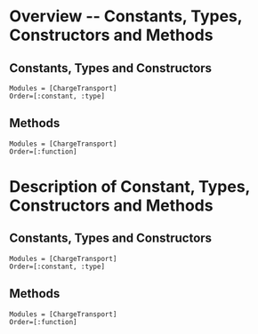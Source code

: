 # Overview -- Constants, Types, Constructors and Methods
## Constants, Types and Constructors
```@index
Modules = [ChargeTransport]
Order=[:constant, :type]
```
## Methods
```@index
Modules = [ChargeTransport]
Order=[:function]
```

# Description of Constant, Types, Constructors and Methods
## Constants, Types and Constructors
```@autodocs
Modules = [ChargeTransport]
Order=[:constant, :type]
```
## Methods
```@autodocs
Modules = [ChargeTransport]
Order=[:function]
```
